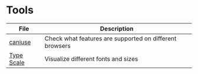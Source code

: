 # Tools

| File               | Description                                      |
|--------------------|--------------------------------------------------|
| [caniuse](https://caniuse.com/) | Check what features are supported on different browsers |
| [Type Scale](https://type-scale.com/) | Visualize different fonts and sizes |
